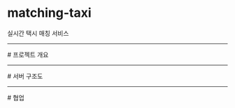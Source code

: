 # matching-taxi
실시간 택시 매칭 서비스   
   
<hr/>
# 프로젝트 개요   
   
<hr/>
# 서버 구조도   
   
<hr/>
# 협업   
   
